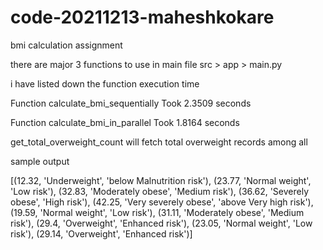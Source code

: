 # code-20211213-maheshkokare
bmi calculation assignment

there are major 3 functions to use in main file
src > app > main.py

i have listed down the function execution time

Function calculate_bmi_sequentially Took 2.3509 seconds

Function calculate_bmi_in_parallel Took 1.8164 seconds

get_total_overweight_count will fetch total overweight records among all


sample output

[(12.32, 'Underweight', 'below Malnutrition risk'),
 (23.77, 'Normal weight', 'Low risk'),
 (32.83, 'Moderately obese', 'Medium risk'),
 (36.62, 'Severely obese', 'High risk'),
 (42.25, 'Very severely obese', 'above Very high risk'),
 (19.59, 'Normal weight', 'Low risk'),
 (31.11, 'Moderately obese', 'Medium risk'),
 (29.4, 'Overweight', 'Enhanced risk'),
 (23.05, 'Normal weight', 'Low risk'),
 (29.14, 'Overweight', 'Enhanced risk')]
